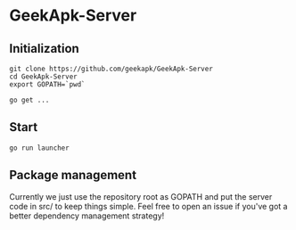 # GeekApk-Server

## Initialization

```shell
git clone https://github.com/geekapk/GeekApk-Server
cd GeekApk-Server
export GOPATH=`pwd`

go get ...

```

## Start

```shell
go run launcher
```

## Package management

Currently we just use the repository root as GOPATH and put the server code in src/ to keep things simple. Feel free to open an issue if you've got a better dependency management strategy!
